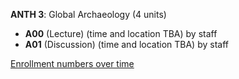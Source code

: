 **ANTH 3**: Global Archaeology (4 units)

- **A00** (Lecture) (time and location TBA) by staff
- **A01** (Discussion) (time and location TBA) by staff

[Enrollment numbers over time](./ANTH3.tsv)

